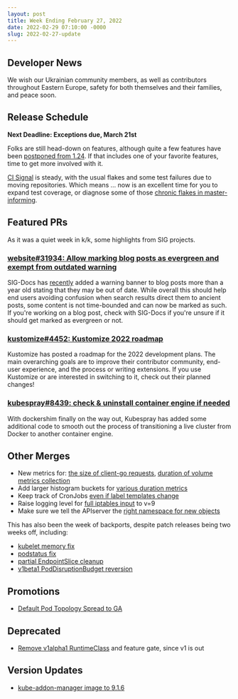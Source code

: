 ```yaml
---
layout: post
title: Week Ending February 27, 2022
date: 2022-02-29 07:10:00 -0000
slug: 2022-02-27-update
---
```


## Developer News

We wish our Ukrainian community members, as well as contributors throughout Eastern Europe, safety for both themselves and their families, and peace soon.

## Release Schedule

**Next Deadline: Exceptions due, March 21st**

Folks are still head-down on features, although quite a few features have been [postponed from 1.24](https://bit.ly/k8s124-enhancements).  If that includes one of your favorite features, time to get more involved with it.

[CI Signal](https://github.com/orgs/kubernetes/projects/68) is steady, with the usual flakes and some test failures due to moving repositories.  Which means ... now is an excellent time for you to expand test coverage, or diagnose some of those [chronic flakes in master-informing](https://testgrid.k8s.io/sig-release-master-informing).

## Featured PRs

As it was a quiet week in k/k, some highlights from SIG projects.

### [website#31934: Allow marking blog posts as evergreen and exempt from outdated warning](https://github.com/kubernetes/website/pull/31934)

SIG-Docs has [recently](https://github.com/kubernetes/website/pull/31594) added a warning banner to blog posts more than a year old stating that they may be out of date. While overall this should help end users avoiding confusion when search results direct them to ancient posts, some content is not time-bounded and can now be marked as such. If you're working on a blog post, check with SIG-Docs if you're unsure if it should get marked as evergreen or not.

### [kustomize#4452: Kustomize 2022 roadmap](https://github.com/kubernetes-sigs/kustomize/pull/4452)

Kustomize has posted a roadmap for the 2022 development plans. The main overarching goals are to improve their contributor community, end-user experience, and the process or writing extensions. If you use Kustomize or are interested in switching to it, check out their planned changes!

### [kubespray#8439: check & uninstall container engine if needed](https://github.com/kubernetes-sigs/kubespray/pull/8439)

With dockershim finally on the way out, Kubespray has added some additional code to smooth out the process of transitioning a live cluster from Docker to another container engine.

## Other Merges

* New metrics for: [the size of client-go requests](https://github.com/kubernetes/kubernetes/pull/108296), [duration of volume metrics collection](https://github.com/kubernetes/kubernetes/pull/107201)
* Add larger histogram buckets for [various duration metrics](https://github.com/kubernetes/kubernetes/pull/106911)
* Keep track of CronJobs [even if label templates change](https://github.com/kubernetes/kubernetes/pull/107997)
* Raise logging level for [full iptables input](https://github.com/kubernetes/kubernetes/pull/108224) to v=9
* Make sure we tell the APIserver the [right namespace for new objects](https://github.com/kubernetes/kubernetes/pull/94637)

This has also been the week of backports, despite patch releases being two weeks off, including:

* [kubelet memory fix](https://github.com/kubernetes/kubernetes/pull/108335)
* [podstatus fix](https://github.com/kubernetes/kubernetes/pull/108303)
* [partial EndpointSlice cleanup](https://github.com/kubernetes/kubernetes/pull/108203)
* [v1beta1 PodDisruptionBudget reversion](https://github.com/kubernetes/kubernetes/pull/108142)

## Promotions

* [Default Pod Topology Spread to GA](https://github.com/kubernetes/kubernetes/pull/108278)

## Deprecated

* [Remove v1alpha1 RuntimeClass](https://github.com/kubernetes/kubernetes/pull/103061) and feature gate, since v1 is out

## Version Updates

* [kube-addon-manager image to 9.1.6](https://github.com/kubernetes/kubernetes/pull/108341)

